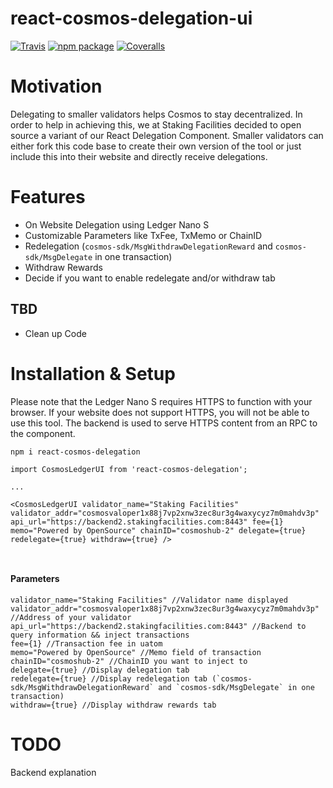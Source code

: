 # react-cosmos-delegation-ui

[![Travis][build-badge]][build]
[![npm package][npm-badge]][npm]
[![Coveralls][coveralls-badge]][coveralls]

[build-badge]: https://img.shields.io/travis/user/repo/master.png?style=flat-square
[build]: https://travis-ci.org/user/repo

[npm-badge]: https://img.shields.io/npm/v/npm-package.png?style=flat-square
[npm]: https://www.npmjs.com/package/react-cosmos-delegation

[coveralls-badge]: https://img.shields.io/coveralls/user/repo/master.png?style=flat-square
[coveralls]: https://coveralls.io/github/user/repo

# Motivation

Delegating to smaller validators helps Cosmos to stay decentralized. In order to help in achieving this, we at Staking Facilities decided to open source a variant of our React Delegation Component. Smaller validators can either fork this code base to create their own version of the tool or just include this into their website and directly receive delegations.

# Features

* On Website Delegation using Ledger Nano S
* Customizable Parameters like TxFee, TxMemo or ChainID
* Redelegation (`cosmos-sdk/MsgWithdrawDelegationReward` and `cosmos-sdk/MsgDelegate` in one transaction)
* Withdraw Rewards
* Decide if you want to enable redelegate and/or withdraw tab


TBD
------

* Clean up Code

# Installation & Setup

Please note that the Ledger Nano S requires HTTPS to function with your browser. If your website does not support HTTPS, you will not be able to use this tool. The backend is used to serve HTTPS content from an RPC to the component.

```
npm i react-cosmos-delegation
```

```JS
import CosmosLedgerUI from 'react-cosmos-delegation';

...

<CosmosLedgerUI validator_name="Staking Facilities" validator_addr="cosmosvaloper1x88j7vp2xnw3zec8ur3g4waxycyz7m0mahdv3p" api_url="https://backend2.stakingfacilities.com:8443" fee={1} memo="Powered by OpenSource" chainID="cosmoshub-2" delegate={true} redelegate={true} withdraw={true} />



```

#### Parameters
```
validator_name="Staking Facilities" //Validator name displayed
validator_addr="cosmosvaloper1x88j7vp2xnw3zec8ur3g4waxycyz7m0mahdv3p" //Address of your validator
api_url="https://backend2.stakingfacilities.com:8443" //Backend to query information && inject transactions
fee={1} //Transaction fee in uatom
memo="Powered by OpenSource" //Memo field of transaction
chainID="cosmoshub-2" //ChainID you want to inject to
delegate={true} //Display delegation tab
redelegate={true} //Display redelegation tab (`cosmos-sdk/MsgWithdrawDelegationReward` and `cosmos-sdk/MsgDelegate` in one transaction)
withdraw={true} //Display withdraw rewards tab

```


# TODO
Backend explanation

